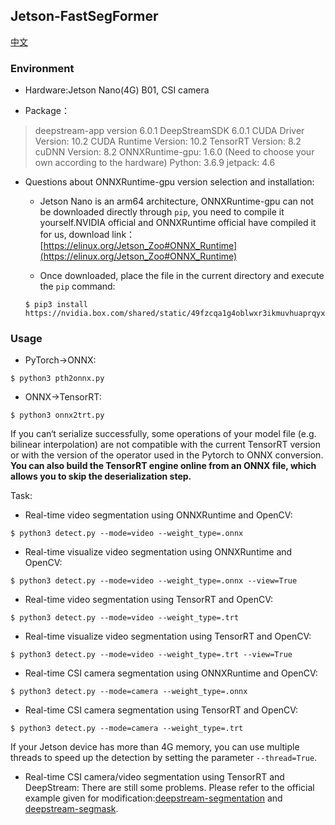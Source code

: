 ## Jetson-FastSegFormer

[中文](https://github.com/caixiongjiang/FastSegFormer-pyqt/blob/main/jetson-FastSegFormer/README.md)

### Environment

* Hardware:Jetson Nano(4G) B01, CSI camera

* Package：

> deepstream-app version 6.0.1
> DeepStreamSDK 6.0.1
> CUDA Driver Version: 10.2
> CUDA Runtime Version: 10.2
> TensorRT Version: 8.2
> cuDNN Version: 8.2
> ONNXRuntime-gpu: 1.6.0 (Need to choose your own according to the hardware)
> Python: 3.6.9
> jetpack: 4.6

* Questions about ONNXRuntime-gpu version selection and installation:
    * Jetson Nano is an arm64 architecture, ONNXRuntime-gpu can not be downloaded directly through `pip`, you need to compile it yourself.NVIDIA official and ONNXRuntime official have compiled it for us, download link：[https://elinux.org/Jetson_Zoo#ONNX_Runtime](https://elinux.org/Jetson_Zoo#ONNX_Runtime)

    * Once downloaded, place the file in the current directory and execute the `pip` command:
    ```shell
    $ pip3 install https://nvidia.box.com/shared/static/49fzcqa1g4oblwxr3ikmuvhuaprqyxb7.whl
    ```
### Usage

* PyTorch->ONNX:
```shell
$ python3 pth2onnx.py
```
* ONNX->TensorRT:
```shell
$ python3 onnx2trt.py
```
If you can‘t serialize successfully, some operations of your model file (e.g. bilinear interpolation) are not compatible with the current TensorRT version or with the version of the operator used in the Pytorch to ONNX conversion. **You can also build the TensorRT engine online from an ONNX file, which allows you to skip the deserialization step.**

Task:

* Real-time video segmentation using ONNXRuntime and OpenCV:
```shell
$ python3 detect.py --mode=video --weight_type=.onnx 
```
* Real-time visualize video segmentation using ONNXRuntime and OpenCV:
```shell
$ python3 detect.py --mode=video --weight_type=.onnx --view=True
```
* Real-time video segmentation using TensorRT and OpenCV:
```shell
$ python3 detect.py --mode=video --weight_type=.trt
```
* Real-time visualize video segmentation using TensorRT and OpenCV:
```shell
$ python3 detect.py --mode=video --weight_type=.trt --view=True
```
* Real-time CSI camera segmentation using ONNXRuntime and OpenCV:
```shell
$ python3 detect.py --mode=camera --weight_type=.onnx 
```
* Real-time CSI camera segmentation using TensorRT and OpenCV:
```shell
$ python3 detect.py --mode=camera --weight_type=.trt 
```

If your Jetson device has more than 4G memory, you can use multiple threads to speed up the detection by setting the parameter `--thread=True`.

* Real-time CSI camera/video segmentation using TensorRT and DeepStream:
There are still some problems. Please refer to the official example given for modification:[deepstream-segmentation](https://github.com/NVIDIA-AI-IOT/deepstream_python_apps/tree/master/apps/deepstream-segmentation) and [deepstream-segmask](https://github.com/NVIDIA-AI-IOT/deepstream_python_apps/tree/master/apps/deepstream-segmask).